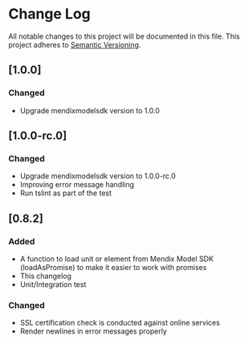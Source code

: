 # Change Log
All notable changes to this project will be documented in this file.
This project adheres to [Semantic Versioning](http://semver.org/).

## [1.0.0]
### Changed
- Upgrade mendixmodelsdk version to 1.0.0

## [1.0.0-rc.0]
### Changed
- Upgrade mendixmodelsdk version to 1.0.0-rc.0
- Improving error message handling
- Run tslint as part of the test

## [0.8.2]
### Added
- A function to load unit or element from Mendix Model SDK (loadAsPromise) to make it easier to work with promises
- This changelog
- Unit/Integration test

### Changed
- SSL certification check is conducted against online services
- Render newlines in error messages properly
